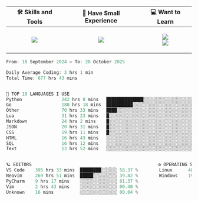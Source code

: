 <table align="center">
    <thead>
        <tr>
            <!-- <th>📊 My Coding Stats</th> -->
            <th>🛠 Skills and Tools</th>
            <th>🍼 Have Small Experience</th>
            <th>💻 Want to Learn</th>
        </tr>
    </thead>
    <tbody>
        <tr>
            <!-- <td> -->
            <!--   <p align="center"> -->
            <!--     <img src="https://wakatime.com/share/@45c37f30-78f2-4b42-863d-611feedbfacb/c2c6600d-b2f3-4ab1-a91c-e97e023d2a30.svg" alt="Coding Stats"> -->
            <!--   </p> -->
            <!-- </td> -->
            <td>
                <p align="center">
                    <img src="https://skillicons.dev/icons?i=go,python,postgres,git,kafka,redis,docker,linux,arch,neovim&perline=5">
                </p>
            </td>
            <td>
                <p align="center">
                    <img src="https://skillicons.dev/icons?i=html,css,md,bash&perline=2"></br>
                </p>
            </td>
            <td>
                <p align="center">
                    <img src="https://skillicons.dev/icons?i=kubernetes,grafana,rabbitmq,htmx,rust&perline=45"></br>
                    <img src="https://skillicons.dev/icons?i=ts,solidity,lua,raspberrypi,fastapi&perline=5">
                </p>
            </td>
        </tr>
    </tbody>
</table>

<!--START_SECTION:waka-->

```go
From: 18 September 2024 — To: 28 October 2025

Daily Average Coding: 3 hrs 1 min
Total Time: 677 hrs 43 mins


🤖 TOP 10 LANGUAGES I USE
Python               242 hrs 8 mins   ██████████████░░░░░░░░░░░░░░░░░░░░░░░░░░ 35.73 %
Go                   180 hrs 18 mins  ██████████░░░░░░░░░░░░░░░░░░░░░░░░░░░░░░ 26.60 %
Other                70 hrs 33 mins   ████░░░░░░░░░░░░░░░░░░░░░░░░░░░░░░░░░░░░ 10.41 %
Lua                  31 hrs 23 mins   █░░░░░░░░░░░░░░░░░░░░░░░░░░░░░░░░░░░░░░░ 04.63 %
Markdown             24 hrs 2 mins    █░░░░░░░░░░░░░░░░░░░░░░░░░░░░░░░░░░░░░░░ 03.55 %
JSON                 20 hrs 31 mins   █░░░░░░░░░░░░░░░░░░░░░░░░░░░░░░░░░░░░░░░ 03.03 %
CSS                  19 hrs 11 mins   █░░░░░░░░░░░░░░░░░░░░░░░░░░░░░░░░░░░░░░░ 02.83 %
HTML                 16 hrs 43 mins   ░░░░░░░░░░░░░░░░░░░░░░░░░░░░░░░░░░░░░░░░ 02.47 %
SQL                  16 hrs 12 mins   ░░░░░░░░░░░░░░░░░░░░░░░░░░░░░░░░░░░░░░░░ 02.39 %
Text                 13 hrs 52 mins   ░░░░░░░░░░░░░░░░░░░░░░░░░░░░░░░░░░░░░░░░ 02.05 %


🪐 EDITORS                                                ⚙️ OPERATING SYSTEMS
VS Code    395 hrs 33 mins  ████████░░░░░░ 58.37 %        Linux      487 hrs 4 mins   ██████████░░░░ 71.87 %
Neovim     269 hrs 51 mins  █████░░░░░░░░░ 39.82 %        Windows    190 hrs 39 mins  ███░░░░░░░░░░░ 28.13 %
PyCharm    9 hrs 17 mins    ░░░░░░░░░░░░░░ 01.37 %        
Vim        2 hrs 43 mins    ░░░░░░░░░░░░░░ 00.40 %        
Unknown    16 mins          ░░░░░░░░░░░░░░ 00.04 %        
```

<!--END_SECTION:waka-->

<!--
<table align="center">
  <thead>
    <tr>
      <th>📊 My Coding Stats</th>
   </tr>
  </thead>
  <tbody>
    <tr>
      <td>
        <p align="center">
          <img src="https://wakatime.com/share/@45c37f30-78f2-4b42-863d-611feedbfacb/c2c6600d-b2f3-4ab1-a91c-e97e023d2a30.svg" alt="Coding Stats">
        </p>
      </td>
    </tr>
  </tbody>
</table>
-->
